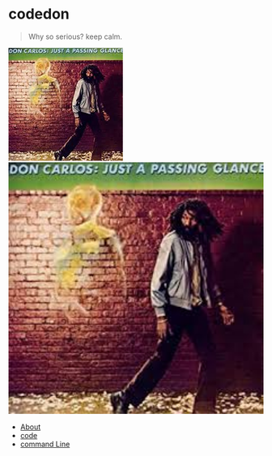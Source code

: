 # codedon

> Why so serious? keep calm.

![easy](images/justapassingglance.jpeg)
<img src="images/justapassingglance.jpeg" width ="1000px">
- [About](/about)
- [code](/Codes/)
- [command Line](/codes/command-line)
